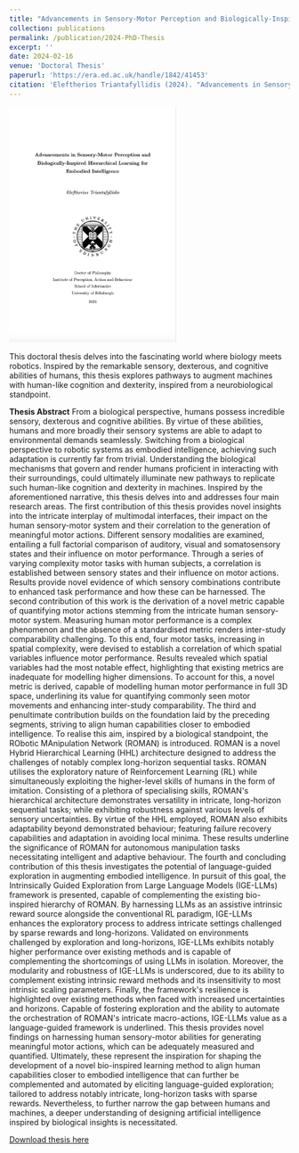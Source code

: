 ```yaml
---
title: "Advancements in Sensory-Motor Perception and Biologically-Inspired Hierarchical Learning for Embodied Intelligence"
collection: publications
permalink: /publication/2024-PhD-Thesis
excerpt: ''
date: 2024-02-16
venue: 'Doctoral Thesis'
paperurl: 'https://era.ed.ac.uk/handle/1842/41453'
citation: 'Eleftherios Triantafyllidis (2024). "Advancements in Sensory-Motor Perception and Biologically-Inspired Hierarchical Learning for Embodied Intelligence". Doctoral Dissertation. The University of Edinburgh, February, 2024. Edinburgh, United Kingdom.'
---
```

<img src="/images/publication_phd-thesis.png" alt="Description of image" width="300"/>

This doctoral thesis delves into the fascinating world where biology meets robotics. Inspired by the remarkable sensory, dexterous, and cognitive abilities of humans, this thesis explores pathways to augment machines with human-like cognition and dexterity, inspired from a neurobiological standpoint. 

**Thesis Abstract**
From a biological perspective, humans possess incredible sensory, dexterous and cognitive abilities. By virtue of these abilities, humans and more broadly their sensory systems are able to adapt to environmental demands seamlessly. Switching from a biological perspective to robotic systems as embodied intelligence, achieving such adaptation is currently far from trivial. Understanding the biological mechanisms that govern and render humans proficient in interacting with their surroundings, could ultimately illuminate new pathways to replicate such human-like cognition and dexterity in machines. Inspired by the aforementioned narrative, this thesis delves into and addresses four main research areas. The first contribution of this thesis provides novel insights into the intricate interplay of multimodal interfaces, their impact on the human sensory-motor system and their correlation to the generation of meaningful motor actions. Different sensory modalities are examined, entailing a full factorial comparison of auditory, visual and somatosensory states and their influence on motor performance. Through a series of varying complexity motor tasks with human subjects, a correlation is established between sensory states and their influence on motor actions. Results provide novel evidence of which sensory combinations contribute to enhanced task performance and how these can be harnessed. The second contribution of this work is the derivation of a novel metric capable of quantifying motor actions stemming from the intricate human sensory-motor system. Measuring human motor performance is a complex phenomenon and the absence of a standardised metric renders inter-study comparability challenging. To this end, four motor tasks, increasing in spatial complexity, were devised to establish a correlation of which spatial variables influence motor performance. Results revealed which spatial variables had the most notable effect, highlighting that existing metrics are inadequate for modelling higher dimensions. To account for this, a novel metric is derived, capable of modelling human motor performance in full 3D space, underlining its value for quantifying commonly seen motor movements and enhancing inter-study comparability. The third and penultimate contribution builds on the foundation laid by the preceding segments, striving to align human capabilities closer to embodied intelligence. To realise this aim, inspired by a biological standpoint, the RObotic MAnipulation Network (ROMAN) is introduced. ROMAN is a novel Hybrid Hierarchical Learning (HHL) architecture designed to address the challenges of notably complex long-horizon sequential tasks. ROMAN utilises the exploratory nature of Reinforcement Learning (RL) while simultaneously exploiting the higher-level skills of humans in the form of imitation. Consisting of a plethora of specialising skills, ROMAN's hierarchical architecture demonstrates versatility in intricate, long-horizon sequential tasks; while exhibiting robustness against various levels of sensory uncertainties. By virtue of the HHL employed, ROMAN also exhibits adaptability beyond demonstrated behaviour; featuring failure recovery capabilities and adaptation in avoiding local minima. These results underline the significance of ROMAN for autonomous manipulation tasks necessitating intelligent and adaptive behaviour. The fourth and concluding contribution of this thesis investigates the potential of language-guided exploration in augmenting embodied intelligence. In pursuit of this goal, the Intrinsically Guided Exploration from Large Language Models (IGE-LLMs) framework is presented, capable of complementing the existing bio-inspired hierarchy of ROMAN. By harnessing LLMs as an assistive intrinsic reward source alongside the conventional RL paradigm, IGE-LLMs enhances the exploratory process to address intricate settings challenged by sparse rewards and long-horizons. Validated on environments challenged by exploration and long-horizons, IGE-LLMs exhibits notably higher performance over existing methods and is capable of complementing the shortcomings of using LLMs in isolation. Moreover, the modularity and robustness of IGE-LLMs is underscored, due to its ability to complement existing intrinsic reward methods and its insensitivity to most intrinsic scaling parameters. Finally, the framework's resilience is highlighted over existing methods when faced with increased uncertainties and horizons. Capable of fostering exploration and the ability to automate the orchestration of ROMAN's intricate macro-actions, IGE-LLMs value as a language-guided framework is underlined. This thesis provides novel findings on harnessing human sensory-motor abilities for generating meaningful motor actions, which can be adequately measured and quantified. Ultimately, these represent the inspiration for shaping the development of a novel bio-inspired learning method to align human capabilities closer to embodied intelligence that can further be complemented and automated by eliciting language-guided exploration; tailored to address notably intricate, long-horizon tasks with sparse rewards. Nevertheless, to further narrow the gap between humans and machines, a deeper understanding of designing artificial intelligence inspired by biological insights is necessitated.

[Download thesis here](https://era.ed.ac.uk/bitstream/handle/1842/41453/TriantafyllidisE_2024.pdf?sequence=1&isAllowed=y)
